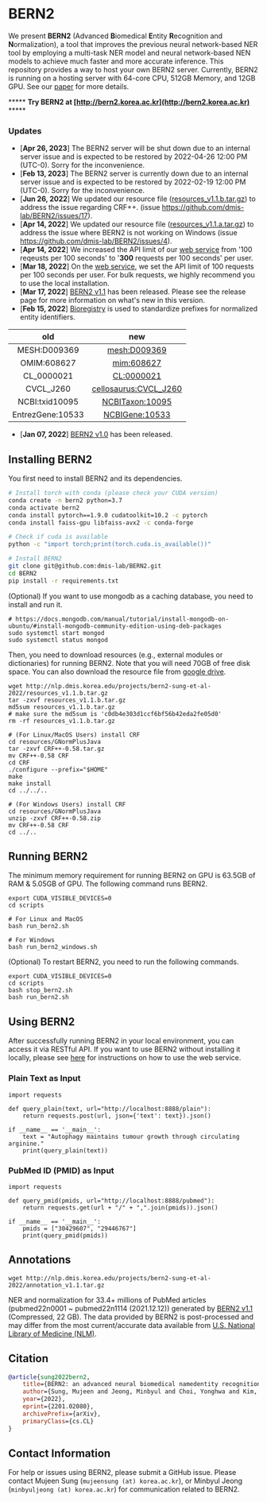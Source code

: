 # BERN2

We present **BERN2** (Advanced **B**iomedical **E**ntity **R**ecognition and **N**ormalization), a tool that improves the previous neural network-based NER tool by employing a multi-task NER model and neural network-based NEN models to achieve much faster and more accurate inference. This repository provides a way to host your own BERN2 server. Currently, BERN2 is running on a hosting server with 64-core CPU, 512GB Memory, and 12GB GPU. See our [paper](https://arxiv.org/abs/2201.02080) for more details.

***** **Try BERN2 at [http://bern2.korea.ac.kr](http://bern2.korea.ac.kr)** ***** 

### Updates
* \[**Apr 26, 2023**\] The BERN2 server will be shut down due to an internal server issue and is expected to be restored by 2022-04-26 12:00 PM (UTC-0). Sorry for the inconvenience.
* \[**Feb 13, 2023**\] The BERN2 server is currently down due to an internal server issue and is expected to be restored by 2022-02-19 12:00 PM (UTC-0). Sorry for the inconvenience.
* \[**Jun 26, 2022**\] We updated our resource file ([resources_v1.1.b.tar.gz](http://nlp.dmis.korea.edu/projects/bern2-sung-et-al-2022/resources_v1.1.b.tar.gz)) to address the issue regarding CRF++. (issue https://github.com/dmis-lab/BERN2/issues/17). 
* \[**Apr 14, 2022**\] We updated our resource file ([resources_v1.1.a.tar.gz](http://nlp.dmis.korea.edu/projects/bern2-sung-et-al-2022/resources_v1.1.a.tar.gz)) to address the issue where BERN2 is not working on Windows (issue https://github.com/dmis-lab/BERN2/issues/4). 
* \[**Apr 14, 2022**\] We increased the API limit of our [web service](http://bern2.korea.ac.kr) from '100 reqeusts per 100 seconds' to '**300** requests per 100 seconds' per user.
* \[**Mar 18, 2022**\] On the [web service](http://bern2.korea.ac.kr), we set the API limit of 100 requests per 100 seconds per user. For bulk requests, we highly recommend you to use the local installation.
* \[**Mar 17, 2022**\] [BERN2 v1.1](https://github.com/dmis-lab/BERN2/releases/tag/v1.1.0) has been released. Please see the release page for more information on what's new in this version.
* \[**Feb 15, 2022**\] [Bioregistry](https://bioregistry.io/) is used to standardize prefixes for normalized entity identifiers.

| old | new |
| :---:   | :-: |
| MESH:D009369  | [mesh:D009369](https://bioregistry.io/mesh:D009369)  |
| OMIM:608627 | [mim:608627](https://bioregistry.io/mim:608627) |
| CL_0000021 | [CL:0000021](https://bioregistry.io/CL:0000021) |
| CVCL_J260 | [cellosaurus:CVCL_J260](https://bioregistry.io/cellosaurus:CVCL_J260) |
| NCBI:txid10095 | [NCBITaxon:10095](https://bioregistry.io/NCBITaxon:10095) |
| EntrezGene:10533 |[NCBIGene:10533](https://bioregistry.io/NCBIGene:10533) |

* \[**Jan 07, 2022**\] [BERN2 v1.0](https://github.com/dmis-lab/BERN2/releases/tag/v1.0.0) has been released.

## Installing BERN2

You first need to install BERN2 and its dependencies.

```bash
# Install torch with conda (please check your CUDA version)
conda create -n bern2 python=3.7
conda activate bern2
conda install pytorch==1.9.0 cudatoolkit=10.2 -c pytorch
conda install faiss-gpu libfaiss-avx2 -c conda-forge

# Check if cuda is available
python -c "import torch;print(torch.cuda.is_available())"

# Install BERN2
git clone git@github.com:dmis-lab/BERN2.git
cd BERN2
pip install -r requirements.txt

```

(Optional) If you want to use mongodb as a caching database, you need to install and run it.
```
# https://docs.mongodb.com/manual/tutorial/install-mongodb-on-ubuntu/#install-mongodb-community-edition-using-deb-packages
sudo systemctl start mongod
sudo systemctl status mongod
```

Then, you need to download resources (e.g., external modules or dictionaries) for running BERN2. Note that you will need 70GB of free disk space. You can also download the resource file from [google drive](https://drive.google.com/file/d/147b3OhU4IdQi121ZBUSqO1XKdKoXE5DK/view?usp=sharing).

```
wget http://nlp.dmis.korea.edu/projects/bern2-sung-et-al-2022/resources_v1.1.b.tar.gz
tar -zxvf resources_v1.1.b.tar.gz
md5sum resources_v1.1.b.tar.gz
# make sure the md5sum is 'c0db4e303d1ccf6bf56b42eda2fe05d0'
rm -rf resources_v1.1.b.tar.gz

# (For Linux/MacOS Users) install CRF 
cd resources/GNormPlusJava
tar -zxvf CRF++-0.58.tar.gz
mv CRF++-0.58 CRF
cd CRF
./configure --prefix="$HOME"
make
make install
cd ../../..

# (For Windows Users) install CRF 
cd resources/GNormPlusJava
unzip -zxvf CRF++-0.58.zip
mv CRF++-0.58 CRF
cd ../..
```

## Running BERN2

The minimum memory requirement for running BERN2 on GPU is 63.5GB of RAM & 5.05GB of GPU. 
The following command runs BERN2.
```
export CUDA_VISIBLE_DEVICES=0
cd scripts

# For Linux and MacOS
bash run_bern2.sh

# For Windows
bash run_bern2_windows.sh
```

(Optional) To restart BERN2, you need to run the following commands.
```
export CUDA_VISIBLE_DEVICES=0
cd scripts
bash stop_bern2.sh
bash run_bern2.sh
```

## Using BERN2

After successfully running BERN2 in your local environment, you can access it via RESTful API. 
If you want to use BERN2 without installing it locally, please see [here](http://bern2.korea.ac.kr/documentation#api_content) for instructions on how to use the web service.

### Plain Text as Input
```
import requests

def query_plain(text, url="http://localhost:8888/plain"):
    return requests.post(url, json={'text': text}).json()

if __name__ == '__main__':
    text = "Autophagy maintains tumour growth through circulating arginine."
    print(query_plain(text))
```

### PubMed ID (PMID) as Input
```
import requests

def query_pmid(pmids, url="http://localhost:8888/pubmed"):
    return requests.get(url + "/" + ",".join(pmids)).json()

if __name__ == '__main__':
    pmids = ["30429607", "29446767"]
    print(query_pmid(pmids))
```

## Annotations

```
wget http://nlp.dmis.korea.edu/projects/bern2-sung-et-al-2022/annotation_v1.1.tar.gz
```

NER and normalization for 33.4+ millions of PubMed articles (pubmed22n0001 ~ pubmed22n1114 (2021.12.12)) generated by [BERN2 v1.1](https://github.com/dmis-lab/BERN2/releases/tag/v1.1.0) (Compressed, 22 GB). The data provided by BERN2 is post-processed and may differ from the most current/accurate data available from [U.S. National Library of Medicine (NLM)](https://www.nlm.nih.gov/).

## Citation
```bibtex
@article{sung2022bern2,
    title={BERN2: an advanced neural biomedical namedentity recognition and normalization tool}, 
    author={Sung, Mujeen and Jeong, Minbyul and Choi, Yonghwa and Kim, Donghyeon and Lee, Jinhyuk and Kang, Jaewoo},
    year={2022},
    eprint={2201.02080},
    archivePrefix={arXiv},
    primaryClass={cs.CL}
}
```

## Contact Information
For help or issues using BERN2, please submit a GitHub issue. Please contact Mujeen Sung (`mujeensung (at) korea.ac.kr`), or Minbyul Jeong (`minbyuljeong (at) korea.ac.kr`) for communication related to BERN2.
